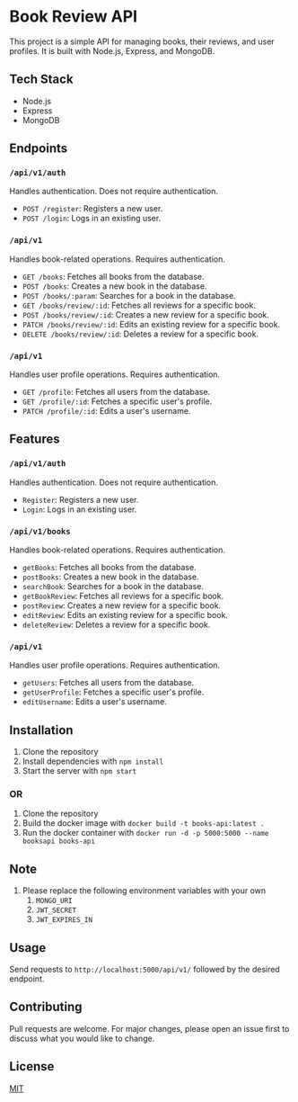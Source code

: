 # Book Review API

This project is a simple API for managing books, their reviews, and user profiles. It is built with Node.js, Express, and MongoDB.

## Tech Stack

- Node.js
- Express
- MongoDB

## Endpoints

### `/api/v1/auth`
Handles authentication. Does not require authentication.

- `POST /register`: Registers a new user.
- `POST /login`: Logs in an existing user.

### `/api/v1`
Handles book-related operations. Requires authentication.

- `GET /books`: Fetches all books from the database.
- `POST /books`: Creates a new book in the database.
- `POST /books/:param`: Searches for a book in the database.
- `GET /books/review/:id`: Fetches all reviews for a specific book.
- `POST /books/review/:id`: Creates a new review for a specific book.
- `PATCH /books/review/:id`: Edits an existing review for a specific book.
- `DELETE /books/review/:id`: Deletes a review for a specific book.

### `/api/v1`
Handles user profile operations. Requires authentication.

- `GET /profile`: Fetches all users from the database.
- `GET /profile/:id`: Fetches a specific user's profile.
- `PATCH /profile/:id`: Edits a user's username.

## Features

### `/api/v1/auth`
Handles authentication. Does not require authentication.

- `Register`: Registers a new user.
- `Login`: Logs in an existing user.

### `/api/v1/books`
Handles book-related operations. Requires authentication.

- `getBooks`: Fetches all books from the database.
- `postBooks`: Creates a new book in the database.
- `searchBook`: Searches for a book in the database.
- `getBookReview`: Fetches all reviews for a specific book.
- `postReview`: Creates a new review for a specific book.
- `editReview`: Edits an existing review for a specific book.
- `deleteReview`: Deletes a review for a specific book.

### `/api/v1`
Handles user profile operations. Requires authentication.

- `getUsers`: Fetches all users from the database.
- `getUserProfile`: Fetches a specific user's profile.
- `editUsername`: Edits a user's username.



## Installation

1. Clone the repository
2. Install dependencies with `npm install`
3. Start the server with `npm start`

### OR

1. Clone the repository
2. Build the docker image with `docker build -t books-api:latest .`
3. Run the docker container with `docker run -d -p 5000:5000 --name booksapi books-api`

## Note

1. Please replace the following environment variables with your own
    1. `MONGO_URI`
    2. `JWT_SECRET`
    3. `JWT_EXPIRES_IN`

## Usage

Send requests to `http://localhost:5000/api/v1/` followed by the desired endpoint.

## Contributing

Pull requests are welcome. For major changes, please open an issue first to discuss what you would like to change.

## License

[MIT](https://choosealicense.com/licenses/mit/)

